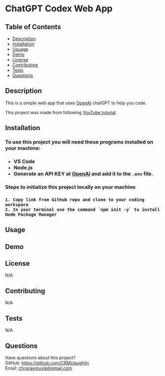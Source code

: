 # ChatGPT Codex Web App

## Table of Contents
  * [Description](#description)
  * [Installation](#installation)
  * [Usuage](#usage)
  * [Demo](#demo)
  * [License](#license)
  * [Contributing](#contributing)
  * [Tests](#tests)
  * [Questions](#questions)

  ## Description
 
This is a simple web app that uses [OpenAI](https://beta.openai.com/docs/introduction/overview) chatGPT to help you code.

This project was made from following [YouTube tutorial](https://www.youtube.com/watch?v=2FeymQoKvrk&t=3322s)
  
  ## Installation
  <h3> To use this project you will need these programs installed on your machine:<h3>
  
  * VS Code
  * Node.js
  * Generate an API KEY at [OpenAI](https://beta.openai.com/) and add it to the `.env` file.
  
  
  <h3> Steps to initialize this project locally on your machine <h3>
    
    1. Copy link from Github repo and clone to your coding workspace
    2. In your terminal use the command `npm init -y` to install Node Package Manager
    

    
    
  
## Usage 
  
<!-- * Navigate to the depoloyed [Herouku page](https://still-scrubland-96431.herokuapp.com/) to begin creating AI Images! -->

<!-- * To create an image use the prompt box to create what image you would want to see (ie. Donut Mosaic)
* Select the size of the image
* Click `Generate` to generate your image -->

  
## Demo

   <!-- ![Screen Shot 2022-12-31 at 12 07 10 PM (2)](https://user-images.githubusercontent.com/111208223/210152287-6ae667ff-111f-4af0-87a4-67f73cefd8ec.png) -->


  
## License
N/A
  
  
## Contributing

N/A
  
## Tests
N/A
  
## Questions
Have questions about this project?  
GitHub: https://github.com/CRMclaughlin  
Email: chrisraymusik@gmail.com
